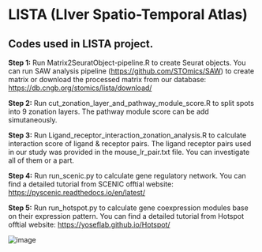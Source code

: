 # LISTA (LIver Spatio-Temporal Atlas)
## Codes used in LISTA project.

**Step 1:** Run Matrix2SeuratObject-pipeline.R to create Seurat objects. You can run SAW analysis pipeline (https://github.com/STOmics/SAW) to create matrix or download the processed matrix from our database: https://db.cngb.org/stomics/lista/download/

**Step 2:** Run cut_zonation_layer_and_pathway_module_score.R to split spots into 9 zonation layers. The pathway module score can be add simutaneously. 

**Step 3:** Run Ligand_receptor_interaction_zonation_analysis.R to calculate interaction score of ligand & receptor pairs. The ligand receptor pairs used in our study was provided in the mouse_lr_pair.txt file. You can investigate all of them or a part.

**Step 4:** Run run_scenic.py to calculate gene regulatory network. You can find a detailed tutorial from SCENIC offtial website: https://pyscenic.readthedocs.io/en/latest/

**Step 5:** Run run_hotspot.py to calculate gene coexpression modules base on their expression pattern. You can find a detailed tutorial from Hotspot offtial website: https://yoseflab.github.io/Hotspot/

![image](https://github.com/haoshijie13/LISTA/assets/59014440/92db2bcd-39fd-4bbb-906c-ed2e4b0f0e5c)
